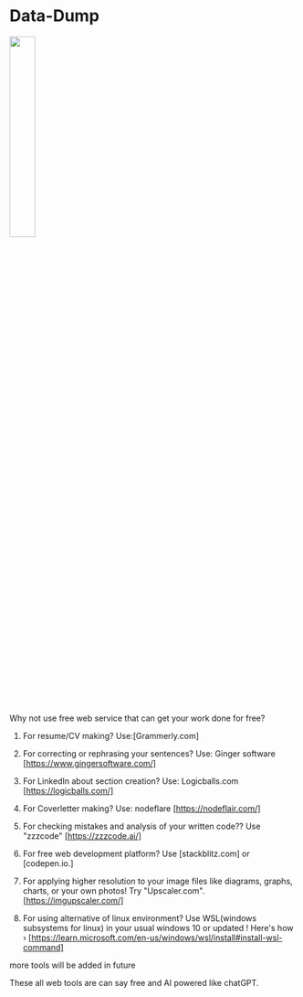 # Data-Dump

<img src="https://www.imghippo.com/i/J5uhZ1725661537.svg" width="30%">

Why not use free web service that can get your work done for free? 


1) For resume/CV making? Use:[Grammerly.com]

2) For correcting or rephrasing your sentences? Use: Ginger software [https://www.gingersoftware.com/]

3) For LinkedIn about section creation? Use: Logicballs.com
[https://logicballs.com/]

4) For Coverletter making? Use: nodeflare
[https://nodeflair.com/]

5) For checking mistakes and analysis of your written code?? Use "zzzcode"
[https://zzzcode.ai/]

6) For free web development platform? Use [stackblitz.com] or [codepen.io.]

7) For applying higher resolution to your image files like diagrams, graphs, charts, or your own photos! Try "Upscaler.com".
[https://imgupscaler.com/]

9) For using alternative of linux environment? Use WSL(windows subsystems for linux) in your usual windows 10 or updated ! Here's how › [https://learn.microsoft.com/en-us/windows/wsl/install#install-wsl-command]

more tools will be added in future 


These all web tools are can say free and AI powered like chatGPT.
